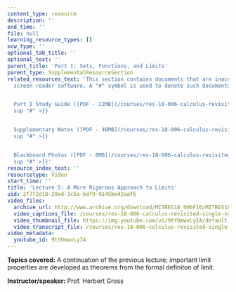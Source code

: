 ```yaml
---
content_type: resource
description: ''
end_time: ''
file: null
learning_resource_types: []
ocw_type: ''
optional_tab_title: ''
optional_text: ''
parent_title: 'Part I: Sets, Functions, and Limits'
parent_type: SupplementalResourceSection
related_resources_text: 'This section contains documents that are inaccessible to
  screen reader software. A "#" symbol is used to denote such documents.


  Part I Study Guide ([PDF - 22MB](/courses/res-18-006-calculus-revisited-single-variable-calculus-fall-2010/resources/mitres_18_006_study_1)){{<
  sup "#" >}}


  Supplementary Notes ([PDF - 46MB](/courses/res-18-006-calculus-revisited-single-variable-calculus-fall-2010/resources/mitres_18_006_supp_notes-1)){{<
  sup "#" >}}


  Blackboard Photos ([PDF - 8MB](/courses/res-18-006-calculus-revisited-single-variable-calculus-fall-2010/resources/mitres_18_006_blackboard-1)){{<
  sup "#" >}}'
resource_index_text: ''
resourcetype: Video
start_time: ''
title: 'Lecture 5: A More Rigorous Approach to Limits'
uid: 2f7f2d10-20ed-3c5a-bdf9-9145be42aaf6
video_files:
  archive_url: http://www.archive.org/download/MITRES18_006F10/MITRES18_006F10_26_0105_300k.mp4
  video_captions_file: /courses/res-18-006-calculus-revisited-single-variable-calculus-fall-2010/b6bfe1c3fccb5819af7854a1a0a0d8b9_9tYUmwvLyIA.vtt
  video_thumbnail_file: https://img.youtube.com/vi/9tYUmwvLyIA/default.jpg
  video_transcript_file: /courses/res-18-006-calculus-revisited-single-variable-calculus-fall-2010/147147d7053b7dd665275d0e03841dac_9tYUmwvLyIA.pdf
video_metadata:
  youtube_id: 9tYUmwvLyIA
---
```


**Topics covered:** A continuation of the previous lecture; important limit properties are developed as theorems from the formal definiton of limit.

**Instructor/speaker:** Prof. Herbert Gross

